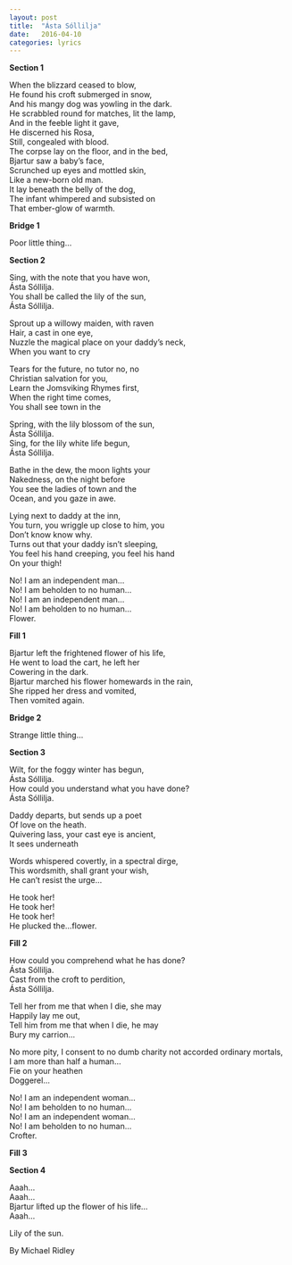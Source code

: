```yaml
---
layout: post
title:  "Ásta Sóllilja"
date:   2016-04-10 
categories: lyrics
---
```


**Section 1**

When the blizzard ceased to blow,<br>
He found his croft submerged in snow,<br>
And his mangy dog was yowling in the dark.<br>
He scrabbled round for matches, lit the lamp,<br> 
And in the feeble light it gave,<br> 
He discerned his Rosa,<br>
Still, congealed with blood.<br>
The corpse lay on the floor, and in the bed,<br>
Bjartur saw a baby’s face,<br>
Scrunched up eyes and mottled skin,<br>
Like a new-born old man.<br>
It lay beneath the belly of the dog,<br>
The infant whimpered and subsisted on<br>
That ember-glow of warmth.

**Bridge 1**

Poor little thing…

**Section 2**

Sing, with the note that you have won,<br>
Ásta Sóllilja.<br>
You shall be called the lily of the sun,<br>
Ásta Sóllilja.

Sprout up a willowy maiden, with raven<br>
Hair, a cast in one eye,<br>
Nuzzle the magical place on your daddy’s neck,<br>
When you want to cry

Tears for the future, no tutor no, no<br>
Christian salvation for you,<br>
Learn the Jomsviking Rhymes first,<br>
When the right time comes,<br>
You shall see town in the 

Spring, with the lily blossom of the sun,<br>
Ásta Sóllilja.<br>
Sing, for the lily white life begun,<br>
Ásta Sóllilja.

Bathe in the dew, the moon lights your<br>
Nakedness, on the night before<br>
You see the ladies of town and the<br> 
Ocean, and you gaze in awe.

Lying next to daddy at the inn,<br>
You turn, you wriggle up close to him, you<br>
Don’t know know why.<br>
Turns out that your daddy isn’t sleeping,<br> 
You feel his hand creeping, you feel his hand<br>
On your thigh!

No! I am an independent man…<br>
No! I am beholden to no human…<br>
No! I am an independent man…<br>
No! I am beholden to no human…<br>
Flower.

**Fill 1**

Bjartur left the frightened flower of his life,<br>
He went to load the cart, he left her<br> 
Cowering in the dark.<br>
Bjartur marched his flower homewards in the rain,<br>
She ripped her dress and vomited,<br>
Then vomited again.

**Bridge 2**

Strange little thing…

**Section 3**

Wilt, for the foggy winter has begun,<br>
Ásta Sóllilja.<br>
How could you understand what you have done?<br>
Ásta Sóllilja.

Daddy departs, but sends up a poet<br>
Of love on the heath.<br>
Quivering lass, your cast eye is ancient,<br>
It sees underneath

Words whispered covertly, in a spectral dirge,<br>
This wordsmith, shall grant your wish,<br>
He can’t resist the urge…

He took her!<br>
He took her!<br>
He took her!<br>
He plucked the…flower.

**Fill 2**

How could you comprehend what he has done?<br>
Ásta Sóllilja.<br>
Cast from the croft to perdition,<br>
Ásta Sóllilja.

Tell her from me that when I die, she may<br>
Happily lay me out,<br>
Tell him from me that when I die, he may<br>
Bury my carrion…

No more pity, I consent to no dumb charity not accorded ordinary mortals,<br>
I am more than half a human…<br>
Fie on your heathen<br>
Doggerel…

No! I am an independent woman…<br>
No! I am beholden to no human…<br>
No! I am an independent woman…<br>
No! I am beholden to no human…<br>
Crofter.

**Fill 3**

**Section 4**

Aaah…<br>
Aaah…<br>
Bjartur lifted up the flower of his life…<br>
Aaah…

Lily of the sun.

By Michael Ridley

